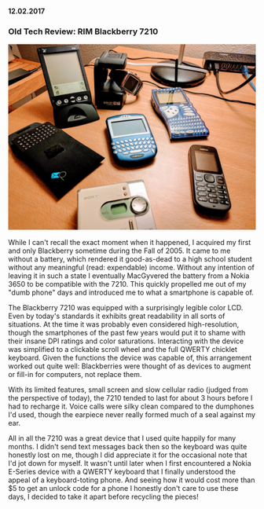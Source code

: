 #### 12.02.2017
### Old Tech Review: RIM Blackberry 7210

![old_tech.jpg](media/old_tech/old_tech.jpg)

While I can't recall the exact moment when it happened, I acquired my first and only Blackberry sometime during the Fall of 2005. It came to me without a battery, which rendered it good-as-dead to a high school student without any meaningful (read: expendable) income. Without any intention of leaving it in such a state I eventually MacGyvered the battery from a Nokia 3650 to be compatible with the 7210. This quickly propelled me out of my "dumb phone" days and introduced me to what a smartphone is capable of.

The Blackberry 7210 was equipped with a surprisingly legible color LCD. Even by today's standards it exhibits great readability in all sorts of situations. At the time it was probably even considered high-resolution, though the smartphones of the past few years would put it to shame with their insane DPI ratings and color saturations.  Interacting with the device was simplified to a clickable scroll wheel and the full QWERTY chicklet keyboard. Given the functions the device was capable of, this arrangement worked out quite well: Blackberries were thought of as devices to augment or fill-in for computers, not replace them.

With its limited features, small screen and slow cellular radio (judged from the perspective of today), the 7210 tended to last for about 3 hours before I had to recharge it. Voice calls were silky clean compared to the dumphones I'd used, though the earpiece never really formed much of a seal against my ear.

All in all the 7210 was a great device that I used quite happily for many months. I didn't send text messages back then so the keyboard was quite honestly lost on me, though I did appreciate it for the occasional note that I'd jot down for myself. It wasn't until later when I first encountered a Nokia E-Series device with a QWERTY keyboard that I finally understood the appeal of a keyboard-toting phone. And seeing how it would cost more than $5 to get an unlock code for a phone I honestly don't care to use these days, I decided to take it apart before recycling the pieces!